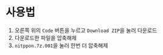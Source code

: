 # 사용법

1. 오른쪽 위의 `Code` 버튼을 누르고 `Download ZIP`을 눌러 다운로드
2. 다운로드한 파일을 압축해제
2. `nitppon.7z.001`을 눌러 한번 더 압축해제
